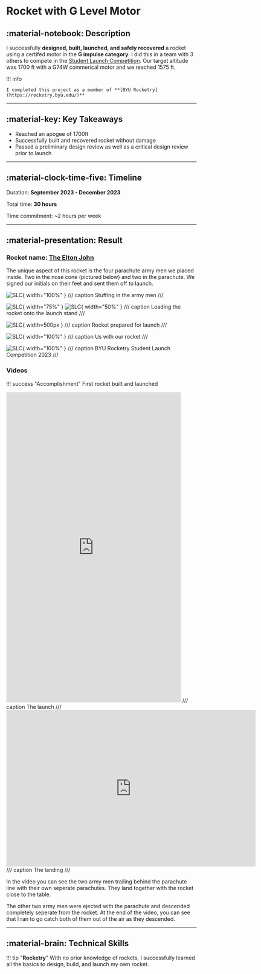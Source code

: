 # Rocket with G Level Motor

## :material-notebook: Description

I successfully **designed, built, launched, and safely recovered** a rocket using a certifed motor in the **G impulse category**. I did this in a team with 3 others to compete in the [Student Launch Competition](https://rocketry.byu.edu/join-us/student-launch-comp/). Our target altitude was 1700 ft with a G74W commerical motor and we reached 1575 ft. 


!!! info

    I completed this project as a member of **[BYU Rocketry](https://rocketry.byu.edu/)**

***

## :material-key: Key Takeaways

- Reached an apogee of 1700ft
- Successfully built and recovered rocket without damage
- Passed a preliminary design review as well as a critical design review prior to launch

***

## :material-clock-time-five: Timeline

Duration: **September 2023 - December 2023**

Total time: **30 hours**

Time commitment: ~2 hours per week

***

## :material-presentation: Result

### Rocket name: [**The Elton John**](https://www.youtube.com/watch?v=DtVBCG6ThDk)

The unique aspect of this rocket is the four parachute army men we placed inside. Two in the nose cone (pictured below) and two in the parachute. We signed our initials on their feet and sent them off to launch.

![SLC](assets/G-rocket/Grocket0.jpg){ width="100%" }
/// caption
Stuffing in the army men
///

![SLC](assets/G-rocket/Grocket1.jpg){ width="75%" }
![SLC](assets/G-rocket/Grocket2.jpg){ width="50%" }
/// caption
Loading the rocket onto the launch stand
///

![SLC](assets/G-rocket/Grocket3.jpg){ width=500px }
/// caption
Rocket prepared for launch
///

![SLC](assets/G-rocket/Grocket4.jpg){ width="100%" }
/// caption
Us with our rocket
///

![SLC](assets/G-rocket/Grocket5.jpg){ width="100%" }
/// caption
BYU Rocketry Student Launch Competition 2023
///

### Videos

!!! success "Accomplishment"
    First rocket built and launched

<iframe width="462" height="822" src="https://www.youtube.com/embed/iuoT3lYNyi8" title="SLC 12/9/23" frameborder="0" allow="accelerometer; autoplay; clipboard-write; encrypted-media; gyroscope; picture-in-picture; web-share" referrerpolicy="strict-origin-when-cross-origin" allowfullscreen></iframe>
/// caption
The launch
///

<iframe width="660" height="415" src="https://www.youtube.com/embed/l1oW_qOQWYA?si=kpeVhzyg_8DuU3Yw" title="YouTube video player" frameborder="0" allow="accelerometer; autoplay; clipboard-write; encrypted-media; gyroscope; picture-in-picture; web-share" referrerpolicy="strict-origin-when-cross-origin" allowfullscreen></iframe>
/// caption
The landing
///

In the video you can see the two army men trailing behind the parachute line with their own seperate parachutes. They land together with the rocket close to the table. 

The other two army men were ejected with the parachute and descended completely seperate from the rocket. At the end of the video, you can see that I ran to go catch both of them out of the air as they descended. 

***

## :material-brain: Technical Skills

!!! tip "**Rocketry**"
    With no prior knowledge of rockets, I successfully learned all the basics to design, build, and launch my own rocket.
